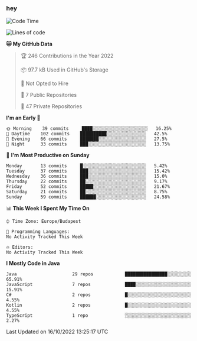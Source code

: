 ### hey

<!--START_SECTION:waka-->
![Code Time](http://img.shields.io/badge/Code%20Time-801%20hrs%2035%20mins-blue)

![Lines of code](https://img.shields.io/badge/From%20Hello%20World%20I%27ve%20Written-474%20Thousand%20lines%20of%20code-blue)

**🐱 My GitHub Data** 

> 🏆 246 Contributions in the Year 2022
 > 
> 📦 97.7 kB Used in GitHub's Storage 
 > 
> 🚫 Not Opted to Hire
 > 
> 📜 7 Public Repositories 
 > 
> 🔑 47 Private Repositories  
 > 
**I'm an Early 🐤** 

```text
🌞 Morning    39 commits     ████░░░░░░░░░░░░░░░░░░░░░   16.25% 
🌆 Daytime    102 commits    ██████████░░░░░░░░░░░░░░░   42.5% 
🌃 Evening    66 commits     ███████░░░░░░░░░░░░░░░░░░   27.5% 
🌙 Night      33 commits     ███░░░░░░░░░░░░░░░░░░░░░░   13.75%

```
📅 **I'm Most Productive on Sunday** 

```text
Monday       13 commits     █░░░░░░░░░░░░░░░░░░░░░░░░   5.42% 
Tuesday      37 commits     ███░░░░░░░░░░░░░░░░░░░░░░   15.42% 
Wednesday    36 commits     ███░░░░░░░░░░░░░░░░░░░░░░   15.0% 
Thursday     22 commits     ██░░░░░░░░░░░░░░░░░░░░░░░   9.17% 
Friday       52 commits     █████░░░░░░░░░░░░░░░░░░░░   21.67% 
Saturday     21 commits     ██░░░░░░░░░░░░░░░░░░░░░░░   8.75% 
Sunday       59 commits     ██████░░░░░░░░░░░░░░░░░░░   24.58%

```


📊 **This Week I Spent My Time On** 

```text
⌚︎ Time Zone: Europe/Budapest

💬 Programming Languages: 
No Activity Tracked This Week

🔥 Editors: 
No Activity Tracked This Week

```

**I Mostly Code in Java** 

```text
Java                     29 repos            ████████████████░░░░░░░░░   65.91% 
JavaScript               7 repos             ████░░░░░░░░░░░░░░░░░░░░░   15.91% 
C#                       2 repos             █░░░░░░░░░░░░░░░░░░░░░░░░   4.55% 
Kotlin                   2 repos             █░░░░░░░░░░░░░░░░░░░░░░░░   4.55% 
TypeScript               1 repo              ░░░░░░░░░░░░░░░░░░░░░░░░░   2.27%

```



 Last Updated on 16/10/2022 13:25:17 UTC
<!--END_SECTION:waka-->

